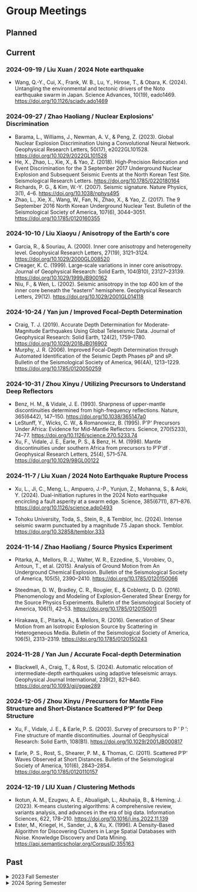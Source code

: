 # Group Meetings

## Planned

## Current

### 2024-09-19 / Liu Xuan / 2024 Note earthquake

- Wang, Q.-Y., Cui, X., Frank, W. B., Lu, Y., Hirose, T., & Obara, K. (2024).
  Untangling the environmental and tectonic drivers of the Noto earthquake swarm in Japan.
  Science Advances, 10(19), eado1469.
  https://doi.org/10.1126/sciadv.ado1469


### 2024-09-27 / Zhao Haoliang / Nuclear Explosions' Discrimination

- Barama, L., Williams, J., Newman, A. V., & Peng, Z. (2023).
  Global Nuclear Explosion Discrimination Using a Convolutional Neural Network.
  Geophysical Research Letters, 50(17), e2022GL101528. 
  https://doi.org/10.1029/2022GL101528
- He, X., Zhao, L., Xie, X., & Yao, Z. (2018). 
  High‐Precision Relocation and Event Discrimination for the 3 September 2017 Underground Nuclear Explosion and Subsequent Seismic Events at the North Korean Test Site. 
  Seismological Research Letters. 
  https://doi.org/10.1785/0220180164
- Richards, P. G., & Kim, W.-Y. (2007). 
  Seismic signature. 
  Nature Physics, 3(1), 4–6. 
  https://doi.org/10.1038/nphys495
- Zhao, L., Xie, X., Wang, W., Fan, N., Zhao, X., & Yao, Z. (2017). 
  The 9 September 2016 North Korean Underground Nuclear Test. 
  Bulletin of the Seismological Society of America, 107(6), 3044–3051. 
  https://doi.org/10.1785/0120160355

### 2024-10-10 / Liu Xiaoyu / Anisotropy of the Earth's core
- Garcia, R., & Souriau, A. (2000). Inner core anisotropy and heterogeneity level. 
  Geophysical Research Letters, 27(19), 3121–3124. 
  https://doi.org/10.1029/2000GL008520
- Creager, K. C. (1999). Large‐scale variations in inner core anisotropy. 
  Journal of Geophysical Research: Solid Earth, 104(B10), 23127–23139. 
  https://doi.org/10.1029/1999JB900162
- Niu, F., & Wen, L. (2002). Seismic anisotropy in the top 400 km of the inner core 
  beneath the “eastern” hemisphere.
  Geophysical Research Letters, 29(12). 
  https://doi.org/10.1029/2001GL014118

### 2024-10-24 / Yan jun / Improved Focal-Depth Determination
- Craig, T. J. (2019).
  Accurate Depth Determination for Moderate‐Magnitude Earthquakes Using Global Teleseismic Data.
  Journal of Geophysical Research: Solid Earth, 124(2), 1759–1780.
  https://doi.org/10.1029/2018JB016902
- Murphy, J. R. (2006).
  Improved Focal-Depth Determination through Automated Identification of the Seismic Depth Phases pP and sP.
  Bulletin of the Seismological Society of America, 96(4A), 1213–1229.
  https://doi.org/10.1785/0120050259

### 2024-10-31 / Zhou Xinyu / Utilizing Precursors to Understand Deep Reflectors

- Benz, H. M., & Vidale, J. E. (1993). 
  Sharpness of upper-mantle discontinuities determined from high-frequency reflections. 
  Nature, 365(6442), 147–150.
  https://doi.org/10.1038/365147a0
- LeStunff, Y., Wicks, C. W., & Romanowicz, B. (1995). 
  P'P' Precursors Under Africa: Evidence for Mid-Mantle Reflectors. 
  Science, 270(5233), 74–77.
  https://doi.org/10.1126/science.270.5233.74
- Xu, F., Vidale, J. E., Earle, P. S., & Benz, H. M. (1998). 
  Mantle discontinuities under southern Africa from precursors to  P'P'df .
  Geophysical Research Letters, 25(4), 571–574.
  https://doi.org/10.1029/98GL00122


### 2024-11-7 / Liu Xuan / 2024 Noto Earthquake Rupture Process

- Xu, L., Ji, C., Meng, L., Ampuero, J.-P., Yunjun, Z., Mohanna, S., & Aoki, Y. (2024). 
  Dual-initiation ruptures in the 2024 Noto earthquake encircling a fault asperity at a swarm edge. 
  Science, 385(6711), 871–876. 
  https://doi.org/10.1126/science.adp0493

- Tohoku University, Toda, S., Stein, R., & Temblor, Inc. (2024). 
  Intense seismic swarm punctuated by a magnitude 7.5 Japan shock. 
  Temblor. 
  https://doi.org/10.32858/temblor.333

### 2024-11-14 / Zhao Haoliang / Source Physics Experiment

- Pitarka, A., Mellors, R. J., Walter, W. R., Ezzedine, S., Vorobiev, O., Antoun, T., et al. (2015). 
  Analysis of Ground Motion from An Underground Chemical Explosion. 
  Bulletin of the Seismological Society of America, 105(5), 2390–2410. 
  https://doi.org/10.1785/0120150066

- Steedman, D. W., Bradley, C. R., Rougier, E., & Coblentz, D. D. (2016). 
  Phenomenology and Modeling of Explosion‐Generated Shear Energy for the Source Physics Experiments. 
  Bulletin of the Seismological Society of America, 106(1), 42–53. 
  https://doi.org/10.1785/0120150011

- Hirakawa, E., Pitarka, A., & Mellors, R. (2016). 
  Generation of Shear Motion from an Isotropic Explosion Source by Scattering in Heterogeneous Media. 
  Bulletin of the Seismological Society of America, 106(5), 2313–2319. 
  https://doi.org/10.1785/0120150243

### 2024-11-28 / Yan Jun / Accurate Focal-depth Determination
- Blackwell, A., Craig, T., & Rost, S. (2024).
  Automatic relocation of intermediate-depth earthquakes using adaptive teleseismic arrays.
  Geophysical Journal International, 239(2), 821–840.
  https://doi.org/10.1093/gji/ggae289

### 2024-12-05 / Zhou Xinyu / Precursors for Mantle Fine Structure and Short-Distance Scattered P'P' for Deep Structure
- Xu, F., Vidale, J. E., & Earle, P. S. (2003).
  Survey of precursors to P ′ P ′: Fine structure of mantle discontinuities.
  Journal of Geophysical Research: Solid Earth, 108(B1).
  https://doi.org/10.1029/2001JB000817

- Earle, P. S., Rost, S., Shearer, P. M., & Thomas, C. (2011). 
  Scattered P’P’ Waves Observed at Short Distances. 
  Bulletin of the Seismological Society of America, 101(6), 2843–2854. 
  https://doi.org/10.1785/0120110157

### 2024-12-19 / LIU Xuan / Clustering Methods
- Ikotun, A. M., Ezugwu, A. E., Abualigah, L., Abuhaija, B., & Heming, J. (2023).
  K-means clustering algorithms: A comprehensive review, variants analysis, and advances in the era of big data.
  Information Sciences, 622, 178–210. 
  https://doi.org/10.1016/j.ins.2022.11.139
- Ester, M., Kriegel, H., Sander, J., & Xu, X. (1996). 
  A Density-Based Algorithm for Discovering Clusters in Large Spatial Databases with Noise. 
  Knowledge Discovery and Data Mining.
  https://api.semanticscholar.org/CorpusID:355163



## Past

<details>
<summary> 2023 Fall Semester </summary>

### 2023-09-21 / LIU Xuan / Stress drop

- Shearer, P. M., Prieto, G. A., & Hauksson, E. (2006).
  Comprehensive analysis of earthquake source spectra in southern California.
  Journal of Geophysical Research: Solid Earth, 111(B6), 2005JB003979.
  https://doi.org/10.1029/2005JB003979

### 2023-10-07 / ZHAO Haoliang / Seismic Instrumentation

- Ringler, A. T., & Bastien, P. (2020).
  A Brief Introduction to Seismic Instrumentation: Where Does My Data Come From?
  Seismological Research Letters, 91(2A), 1074–1083.
  https://doi.org/10.1785/0220190214

### 2023-10-14 / LIU Xiaoyu / Explosion Monitoring

- Dando, B. D. E., Goertz-Allmann, B. P., Brissaud, Q., Köhler, A., Schweitzer, J., Kværna, T., & Liashchuk, A. (2023).
  Identifying attacks in the Russia–Ukraine conflict using seismic array data.
  Nature, 621(7980), 767–772.
  https://doi.org/10.1038/s41586-023-06416-7

### 2023-10-21 / LIU Xuan / Earthquake Rupture Directivity

- Kane, D. L., Shearer, P. M., Goertz-Allmann, B. P., & Vernon, F. L. (2013).
  Rupture directivity of small earthquakes at Parkfield.
  Journal of Geophysical Research: Solid Earth, 118(1), 212-221.
  https://doi.org/10.1029/2012JB009675

### 2023-10-26 / ZHAO Haoliang / Earthquake Detection

- Gibbons, S. J., & Ringdal, F. (2006).
  The detection of low magnitude seismic events using array-based waveform correlation.
  Geophysical Journal International, 165(1), 149–166.
  https://doi.org/10.1111/j.1365-246X.2006.02865.x

- Peng, Z., & Zhao, P. (2009).
  Migration of early aftershocks following the 2004 Parkfield earthquake.
  Nature Geoscience, 2(12), 877–881.
  https://doi.org/10.1038/ngeo697

- Shelly, D. R., Beroza, G. C., & Ide, S. (2007).
  Non-volcanic tremor and low-frequency earthquake swarms.
  Nature, 446(7133), 305–307.
  https://doi.org/10.1038/nature05666

### 2023-11-02 / LIU Xiaoyu / Inner Core Boundary

-  Zhang, B., Ni, S., Wu, W., Shen, Z., Wang, W., Sun, D., & Wu, Z. (2023).
   Small-scale layered structures at the inner core boundary.
   Nature Communications, 14(1), 6362.
   https://doi.org/10.1038/s41467-023-42177-7

### 2023-11-09 / ZHAO Haoliang / Earthquake Detection

- Kao, H., & Shan, S.-J. (2004).
  The Source-Scanning Algorithm: mapping the distribution of seismic sources in time and space.
  Geophysical Journal International, 157(2), 589–594.
  https://doi.org/10.1111/j.1365-246X.2004.02276.x

- Kao, H., & Shan, S.-J. (2007).
  Rapid identification of earthquake rupture plane using Source‐Scanning Algorithm.
  Geophysical Journal International, 168(3), 1011–1020.
  https://doi.org/10.1111/j.1365-246X.2006.03271.x

- Liao, Y.-C., Kao, H., Rosenberger, A., Hsu, S.-K., & Huang, B.-S. (2012).
  Delineating complex spatiotemporal distribution of earthquake aftershocks: an improved Source-Scanning Algorithm.
  Geophysical Journal International, 189(3), 1753–1770.
  https://doi.org/10.1111/j.1365-246X.2012.05457.x

### 2023-11-16 / LIU Xiaoyu / Inner Core Boundary

- Koper, K. D. (2004).
  Observations of PKiKP/PcP amplitude ratios and implications for Earth structure at the boundaries of the liquid core.
  Journal of Geophysical Research, 109(B3), B03301.
  https://doi.org/10.1029/2003JB002750
- Koper, K. D., & Dombrovskaya, M. (2005).
  Seismic properties of the inner core boundary from PKiKP/PcP amplitude ratios.
  Earth and Planetary Science Letters, 237(3-4), 680--694.
  https://doi.org/10.1016/j.epsl.2005.07.013
- Koper, K. D., Pyle, M. L., & Franks, J. M. (2003).
  Constraints on aspherical core structure from PKiKP - PcP differential travel times.
  Journal of Geophysical Research: Solid Earth, 108(B3).
  https://doi.org/10.1029/2002JB001995

### 2023-11-23 / LIU Xuan / 2018 Mw 7.9 Gulf of Alaska Earthquake

- Krabbenhoeft, A., Von Huene, R., Miller, J. J., Lange, D., & Vera, F. (2018).
  Strike-slip 23 January 2018 MW 7.9 Gulf of Alaska rare intraplate earthquake: Complex rupture of a fracture zone system.
  Scientific Reports, 8(1), 13706.
  https://doi.org/10.1038/s41598-018-32071-4
- Lay, T., Ye, L., Bai, Y., Cheung, K. F., & Kanamori, H. (2018).
  The 2018 Mw 7.9 Gulf of Alaska  Earthquake: Multiple Fault Rupture in th Pacific Plate.
  Geophysical Research Letters, 45(18), 9542-9551.
  https://doi.org/10.1029/2018GL079813
- Ruppert, N. A., Rollins, C., Zhang, A., Meng, L., Holtkamp, S. G., West, M. E., & Freymueller, J. T. (2018).
  Complex Faulting and Triggered Rupture During the 2018 MW 7.9 Offshore Kodiak, Alaska, Earthquake.
  Geophysical Research Letters, 45(15), 7533-7541.
  https://doi.org/10.1029/2018GL078931

### 2023-12-14 / ZHAO Haoliang / Earthquake Detection

- Zhang, M., & Wen, L. (2015).
  An effective method for small event detection: match and locate (M&L).
  Geophysical Journal International, 200(3), 1523-1537.
  https://doi.org/10.1093/gji/ggu466
- Liu, M., Li, H., Zhang, M., & Wang, T. (2020).
  Graphics Processing Unit‐Based Match and Locate (GPU‐M&L): An Improved Match and Locate Method and Its Application.
  Seismological Research Letters, 91(5), 2426-2438.
  https://doi.org/10.1785/0220190241

### 2023-12-21 / LIU Xiaoyu / Inner Core Boundary

- Waszek, L., & Deuss, A. (2015).
  Anomalously strong observations of PKiKP/PcP amplitude ratios on a global scale.
  Journal of Geophysical Research: Solid Earth, 120(7), 5175-5190.
  https://doi.org/10.1002/2015JB012038

### 2023-12-28 / LIU Xuan / Earthquake Source Spectrum

- Ma, S., Li, Z., & Wang, W. (2022).
  Machine learning of source spectra for large earthquakes.
  Geophysical Journal International, 231(1), 692--702.
  https://doi.org/10.1093/gji/ggac215

</details>

<details>
<summary> 2024 Spring Semester </summary>

### 2024-03-07 / ZHAO Haoliang / Earthquake Detection by Martix Profile

- Shabikay Senobari, N., Shearer, P. M., Funning, G. J., Zimmerman, Z., Zhu, Y., Brisk, P., & Keogh, E. (2024).
  The Matrix Profile in Seismology: Template Matching of Everything With Everything.
  Journal of Geophysical Research: Solid Earth, 129(2), e2023JB027122.
  https://doi.org/10.1029/2023JB027122
- Introduction to Matrix Profiles: https://towardsdatascience.com/introduction-to-matrix-profiles-5568f3375d90
- Van Benschoten et al., (2020).
  MPA: a novel cross-language API for time series analysis.
  Journal of Open Source Software, 5(49), 2179,
  https://doi.org/10.21105/joss.02179


### 2024-03-14 / LIU Xuan / Noto Earthquakes

- Amezawa, Y., Hiramatsu, Y., Miyakawa, A., Imanishi, K., & Otsubo, M. (2023).
  Long-Living Earthquake Swarm and Intermittent Seismicity in the Northeastern Tip of the Noto Peninsula, Japan.
  Geophysical Research Letters, 50(8), e2022GL102670.
  https://doi.org/10.1029/2022GL102670
- Conroy, G. (2024).
  Japan earthquakes: the science behind the deadly tremors.
  Nature, 625(7994), 228-228.
  https://doi.org/10.1038/d41586-024-00010-1
- Kato, A. (2024).
  Implications of Fault-Valve Behavior From Immediate Aftershocks Following the 2023 Mj6.5 Earthquake Beneath the Noto Peninsula, Central Japan.
  Geophysical Research Letters, 51(1), e2023GL106444.
  https://doi.org/10.1029/2023GL106444
- Normile, D. (2024).
  Mysterious seismic swarm led up to Japan quake.
  Science, 383(6679), 140-140.
  https://doi.org/10.1126/science.adn9645
- Yoshida, K., Uchida, N., Matsumoto, Y., Orimo, M., Okada, T., Hirahara, S., et al. (2023).
  Updip Fluid Flow in the Crust of the Northeastern Noto Peninsula, Japan, Triggered the 2023 Mw 6.2 Suzu Earthquake During Swarm Activity.
  Geophysical Research Letters, 50(21), e2023GL106023.
  https://doi.org/10.1029/2023GL106023

### 2024-03-21 / LIU Xiaoyu / Seismic Array Analysis

- Rost, S., & Thomas, C. (2002).
  Array Seismology: Methods and Applications.
  Reviews of Geophysics, 40(3).
  https://doi.org/10.1029/2000RG000100

### 2024-03-28 / ZHAO Haoliang / Earthquake Catalog

- Zhang, M., Liu, M., Feng, T., Wang, R., & Zhu, W. (2022).
  LOC-FLOW: An End-to-End Machine Learning-Based High-Precision Earthquake Location Workflow.
  Seismological Research Letters, 93(5), 2426-2438.
  https://doi.org/10.1785/0220220019
- Allen, R. V. (1978).
  Automatic earthquake recognition and timing from single traces.
  Bulletin of the Seismological Society of America, 68(5), 1521-1532.
  https://doi.org/10.1785/BSSA0680051521
- Baer, M., & Kradolfer, U. (1987).
  An automatic phase picker for local and teleseismic events.
  Bulletin of the Seismological Society of America, 77(4), 1437-1445.
  https://doi.org/10.1785/BSSA0770041437
- Zhu, W., & Beroza, G. C. (2019).
  PhaseNet: a deep-neural-network-based seismic arrival-time picking method.
  Geophysical Journal International, 216(1), 261-273.
  https://doi.org/10.1093/gji/ggy423
- Zhang, M., Ellsworth, W. L., & Beroza, G. C. (2019).
  Rapid Earthquake Association and Location.
  Seismological Research Letters, 90(6), 2276-2284.
  https://doi.org/10.1785/0220190052
- Waldhauser, F., & Ellsworth, W. L. (2000).
  A Double-Difference Earthquake Location Algorithm: Method and Application to the Northern Hayward Fault, California.
  Bulletin of the Seismological Society of America, 90(6), 1353-1368.
  https://doi.org/10.1785/0120000006
- Trugman, D. T., & Shearer, P. M. (2017).
  GrowClust: A Hierarchical Clustering Algorithm for Relative Earthquake Relocation, with Application to the Spanish Springs and Sheldon, Nevada, Earthquake Sequences.
  Seismological Research Letters, 88(2A), 379-391.
  https://doi.org/10.1785/0220160188

### 2024-04-04 / LIU Xuan / Repeating Earthquakes

- Cesca, S., Niemz, P., Dahm, T., & Ide, S. (2024).
  Anti-repeating earthquakes and how to explain them.
  Communications Earth & Environment, 5(1), 158.
  https://doi.org/10.1038/s43247-024-01290-1
- Uchida, N., & Bürgmann, R. (2019).
  Repeating Earthquakes.
  Annual Review of Earth and Planetary Sciences, 47(1), 305-332.
  https://doi.org/10.1146/annurev-earth-053018-060119

### 2024-05-09 / LIU Xiaoyu / Inner Core Scattering

- Leyton, F., & Koper, K. D. (2007a).
  Using PKiKP coda to determine inner core structure: 1. Synthesis of coda envelopes using single-scattering theories.
  Journal of Geophysical Research, 112(B5), B05316.
  https://doi.org/10.1029/2006JB004369
- Leyton, F., & Koper, K. D. (2007b).
  Using PKiKP coda to determine inner core structure: 2. Determination of Q C .
  Journal of Geophysical Research, 112(B5), B05317.
  https://doi.org/10.1029/2006JB004370


### 2024-05-17 / ZHAO Haoliang / Tidal Triggering

- Vidale, J. E., Agnew, D. C., Johnston, M. J. S., & Oppenheimer, D. H. (1998).
  Absence of earthquake correlation with Earth tides: An indication of high preseismic fault stress rate.
  Journal of Geophysical Research: Solid Earth, 103(B10), 24567-24572.
  https://doi.org/10.1029/98JB00594
- Tanaka, S. (2010).
  Tidal triggering of earthquakes precursory to the recent Sumatra megathrust earthquakes of 26 December 2004 (Mw 9.0), 28 March 2005 (Mw 8.6), and 12 September 2007 (Mw 8.5).
  Geophysical Research Letters, 37(2), L02301.
  https://doi.org/10.1029/2009GL041581
- Chanard, K., Nicolas, A., Hatano, T., Petrelis, F., Latour, S., Vinciguerra, S., & Schubnel, A. (2019).
  Sensitivity of acoustic emission triggering to small pore pressure cycling perturbations during brittle creep.
  Geophysical Research Letters, 46(18), 7414-7423.
  https://doi.org/10.1029/2019GL082093
- Beaucé, E., Poli, P., Waldhauser, F., Holtzman, B., & Scholz, C. (2023).
  Enhanced tidal sensitivity of seismicity before the 2019 magnitude 7.1 Ridgecrest, California earthquake.
  Geophysical Research Letters, 50(11), e2023GL104375.
  https://doi.org/10.1029/2023GL104375

### 2024-05-23 / LIU Xuan / Creeping Faults

- Noda, H., Lapusta, N.
  Stable creeping fault segments can become destructive as a result of dynamic weakening.
  Nature 493, 518–521 (2013).
  https://doi.org/10.1038/nature11703
- Harris, R. A. (2017),
  Large earthquakes and creeping faults,
  Rev. Geophys., 55, 169-198,
  https://doi.org/10.1002/2016RG000539.
- Chen, K. H., and R. Bürgmann (2017),
  Creeping faults: Good news, bad news?,
  Rev. Geophys., 55, 282–286,
  https://doi.org/10.1002/2017RG000565.

### 2024-05-30 / LIU Xuan / Earthquake Faulting

- Scholz, C. H. (1998).
  Earthquakes and friction laws.
  Nature, 391(6662), 37–42.
  https://doi.org/10.1038/34097

### 2024-06-06 / LIU Xiaoyu / Inner Core Anisotropy

- Poupinet, G., Pillet, R., & Souriau, A. (1983).
  Possible heterogeneity of the Earth’s core deduced from PKIKP travel times.
  Nature, 305(5931), 204–206.
  https://doi.org/10.1038/305204a0
- Morelli, A., Dziewonski, A. M., & Woodhouse, J. H. (1986).
  Anisotropy of the inner core inferred from PKIKP travel times.
  Geophysical Research Letters, 13(13), 1545–1548.
  https://doi.org/10.1029/GL013i013p01545
- Woodhouse, J. H., Giardini, D., & Li, X.-D. (1986).
  Evidence for inner core anisotropy from free oscillations.
  Geophysical Research Letters, 13(13), 1549–1552.
  https://doi.org/10.1029/GL013i013p01549


### 2024-06-13 / ZHAO Haoliang / Earthquake Nucleation

- Ellsworth, W. L., Bulut, F. (2018).
  Nucleation of the 1999 Izmit earthquake by a triggered cascade of foreshocks.
  Nature Geoscience 11, 531–535.
  https://doi.org/10.1038/s41561-018-0145-1
- Gomberg, J. (2018).
  Unsettled earthquake nucleation.
  Nature Geoscience 11, 463–464.
  https://doi.org/10.1038/s41561-018-0149-x
- Ohnaka, M. (1996).
  Nonuniformity of the constitutive law parameters for shear rupture and quasistatic nucleation to dynamic rupture: a physical model of earthquake generation processes.
  Proceedings of the National Academy of Sciences, 93(9), 3795–3802.
  https://doi.org/10.1073/pnas.93.9.3795
- Lockner, D., Byerlee, J., Kuksenko, V. et al. (1991).
  Quasi-static fault growth and shear fracture energy in granite.
  Nature 350, 39–42.
  https://doi.org/10.1038/350039a0

### 2024-06-20 / LIU Xuan / Static Triggering

- Geoffrey C. P. King, Ross S. Stein, Jian Lin (1994).
  Static stress changes and the triggering of earthquakes.
  Bulletin of the Seismological Society of America, 84(3), 935–953.
  https://doi.org/10.1785/BSSA0840030935
- Felzer, K. R., T. W. Becker, R. E. Abercrombie, G. Ekstro ̈m, and J. R. Rice (2002).
  Triggering of the 1999 MW 7.1 Hector Mine earthquake by aftershocks of the 1992 MW 7.3 Landers earthquake.
  Journal of Geophysical Research: Solid Earth, 107(B9), 2190.
  https://doi.org/10.1029/2001JB000911

### 2024-06-27 / LIU Xiaoyu / Inner Core Anisotropy

- Niu, F., & Wen, L. (2001).
  Hemispherical variations in seismic velocity at the top of the Earth’s inner core.
  Nature, 410(6832), 1081–1084.
  https://doi.org/10.1038/35074073
- Ishii, M., & Dziewoński, A. M. (2002).
  The innermost inner core of the earth: Evidence for a change in anisotropic behavior at the radius of about 300 km.
  Proceedings of the National Academy of Sciences, 99(22), 14026–14030.
  https://doi.org/10.1073/pnas.172508499
- Yu, W., & Wen, L. (2006).
  Inner core attenuation anisotropy.
  Earth and Planetary Science Letters, 245(3–4), 581–594.
  https://doi.org/10.1016/j.epsl.2006.03.043


### 2024-07-11 / ZHAO Haoliang / North Korea Nuclear Test

- Wei, M. (2017).
  Location and source characteristics of the 2016 January 6 North Korean nuclear test constrained by InSAR.
  Geophysical Journal International, 209(2), 762–769.
  https://doi.org/10.1093/gji/ggx053
- Myers, S. C., Ford, S. R., Mellors, R. J., Baker, S., & Ichinose, G. (2018).
  Absolute Locations of the North Korean Nuclear Tests Based on Differential Seismic Arrival Times and InSAR.
  Seismological Research Letters, 89(6), 2049–2058.
  https://doi.org/10.1785/0220180123
- Wen, L. X., & Long, H. (2010).
  High-precision Location of North Korea's 2009 Nuclear Test.
  Seismological Research Letters, 81(1), 26–29.
  https://doi.org/10.1785/gssrl.81.1.26
- Selby, N. D. (2010).
  Relative Locations of the October 2006 and May 2009 DPRK Announced Nuclear Tests Using International Monitoring System Seismometer Arrays.
  Bulletin of the Seismological Society of America, 100(4), 1779–1784.
  https://doi.org/10.1785/0120100006
- Wang, D., & Hutko, A. R. (2018).
  Relative relocations of the North Korean nuclear tests from 2006 to 2017 using the Hi-Net array in Japan.
  Geophysical Research Letters, 45, 7481–7487.
  https://doi.org/10.1029/2018GL078653

</details>
